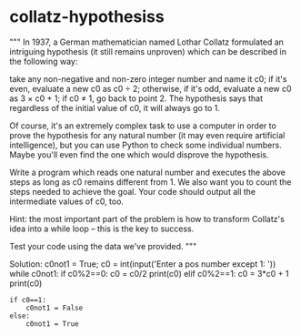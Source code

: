 # collatz-hypothesiss
""" In 1937, a German mathematician named Lothar Collatz formulated an intriguing hypothesis (it still remains unproven) which can be described in the following way:

take any non-negative and non-zero integer number and name it c0;
if it's even, evaluate a new c0 as c0 ÷ 2;
otherwise, if it's odd, evaluate a new c0 as 3 × c0 + 1;
if c0 ≠ 1, go back to point 2.
The hypothesis says that regardless of the initial value of c0, it will always go to 1.

Of course, it's an extremely complex task to use a computer in order to prove the hypothesis for any natural number (it may even require artificial intelligence), but you can use Python to check some individual numbers. Maybe you'll even find the one which would disprove the hypothesis.

Write a program which reads one natural number and executes the above steps as long as c0 remains different from 1. We also want you to count the steps needed to achieve the goal. Your code should output all the intermediate values of c0, too.

Hint: the most important part of the problem is how to transform Collatz's idea into a while loop – this is the key to success.

Test your code using the data we've provided. """

Solution:
c0not1 = True;
c0 = int(input('Enter a pos number except 1: '))
while c0not1:
    if c0%2==0:
        c0 = c0/2
        print(c0)
    elif c0%2==1:
        c0 = 3*c0 + 1
        print(c0)
        
    if c0==1:
        c0not1 = False
    else:
        c0not1 = True
        
